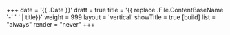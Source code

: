 +++
date = '{{ .Date }}'
draft = true
title = '{{ replace .File.ContentBaseName '-' ' ' | title}}'
weight = 999
layout = 'vertical'
showTitle = true
[build]
    list = "always"
    render = "never"
+++